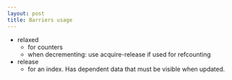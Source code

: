 ```yaml
---
layout: post
title: Barriers usage
---
```



- relaxed
  - for counters 
  - when decrementing: use acquire-release if used for refcounting
- release
  - for an index. Has dependent data that must be visible when updated.
